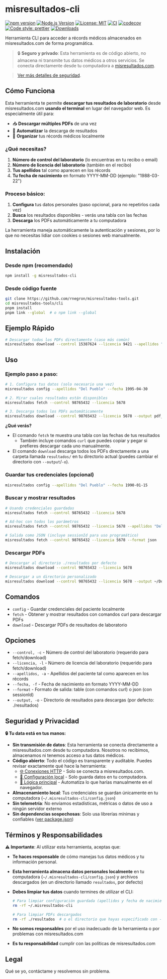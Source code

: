 # misresultados-cli

[![npm version](https://badge.fury.io/js/misresultados-cli.svg)](https://badge.fury.io/js/misresultados-cli)
[![Node.js Version](https://img.shields.io/badge/node-%3E%3D18.0.0-brightgreen)](https://nodejs.org/)
[![License: MIT](https://img.shields.io/badge/License-MIT-yellow.svg)](https://opensource.org/licenses/MIT)
[![CI](https://github.com/rnegron/misresultados-tools/actions/workflows/ci.yml/badge.svg)](https://github.com/rnegron/misresultados-tools/actions/workflows/ci.yml)
[![codecov](https://codecov.io/gh/rnegron/misresultados-tools/branch/main/graph/badge.svg)](https://codecov.io/gh/rnegron/misresultados-tools)
[![Code style: prettier](https://img.shields.io/badge/code_style-prettier-ff69b4.svg)](https://github.com/prettier/prettier)
[![Downloads](https://img.shields.io/npm/dm/misresultados-cli.svg)](https://www.npmjs.com/package/misresultados-cli)

Herramienta CLI para acceder a récords médicos almacenados en misresultados.com de forma programática.

> 🔒 **Seguro y privado**: Esta herramienta es de código abierto, no almacena ni transmite tus datos médicos a otros servicios. Se conecta directamente desde tu computadora a [misresultados.com](https://misresultados.com).

> [Ver más detalles de seguridad](#seguridad-y-privacidad).

## Cómo Funciona

Esta herramienta te permite **descargar tus resultados de laboratorio** desde misresultados.com **usando el terminal** en lugar del navegador web. Es especialmente útil para:

- 📥 **Descargar múltiples PDFs** de una vez
- 🤖 **Automatizar** la descarga de resultados
- 💾 **Organizar** tus récords médicos localmente

### ¿Qué necesitas?

1. **Número de control del laboratorio** (lo encuentras en tu recibo o email)
2. **Número de licencia del laboratorio** (también en el recibo)
3. **Tus apellidos** tal como aparecen en los récords
4. **Tu fecha de nacimiento** en formato YYYY-MM-DD (ejemplo: "1988-03-22")

### Proceso básico:

1. **Configura** tus datos personales (paso opcional, para no repetirlos cada vez)
2. **Busca** los resultados disponibles - verás una tabla con las fechas
3. **Descarga** los PDFs automáticamente a tu computadora

La herramienta maneja automáticamente la autenticación y sesiones, por lo que no necesitas lidiar con cookies o sesiones web manualmente.

## Instalación

### Desde npm (recomendado)

```bash
npm install -g misresultados-cli
```

### Desde código fuente

```bash
git clone https://github.com/rnegron/misresultados-tools.git
cd misresultados-tools/cli
pnpm install
pnpm link --global  # o npm link --global
```

## Ejemplo Rápido

```bash
# Descargar todos los PDFs directamente (caso más común)
misresultados download --control 15387624 --licencia 9421 --apellidos "García Morales" --fecha 1987-11-23
```

## Uso

### Ejemplo paso a paso:

```bash
# 1. Configura tus datos (solo necesario una vez)
misresultados config --apellidos "Del Pueblo" --fecha 1995-04-30

# 2. Mirar cuales resultados están disponibles
misresultados fetch --control 98765432 --licencia 5678

# 3. Descarga todos los PDFs automáticamente
misresultados download --control 98765432 --licencia 5678 --output pdf_results
```

**¿Qué verás?**

- El comando `fetch` te muestra una tabla con las fechas de tus resultados
  - También incluye comandos `curl` que puedes copiar y pegar si prefieres descargar cada uno manualmente.
- El comando `download` descarga todos los PDFs directamente a una carpeta llamada `resultados/` en tu directorio actual (puedes cambiar el directorio con `--output`/`-o`).

### Guardar tus credenciales (opcional)

```bash
misresultados config --apellidos "Del Pueblo" --fecha 1990-01-15
```

### Buscar y mostrar resultados

```bash
# Usando credenciales guardadas
misresultados fetch --control 98765432 --licencia 5678

# Ad-hoc con todos los parámetros
misresultados fetch --control 98765432 --licencia 5678 --apellidos "Del Pueblo" --fecha 1990-01-15

# Salida como JSON (incluye sessionId para uso programático)
misresultados fetch --control 98765432 --licencia 5678 --format json
```

### Descargar PDFs

```bash
# Descargar al directorio ./resultados por defecto
misresultados download --control 98765432 --licencia 5678

# Descargar a un directorio personalizado
misresultados download --control 98765432 --licencia 5678 --output ~/Downloads/resultados-lab
```

## Comandos

- `config` - Guardar credenciales del paciente localmente
- `fetch` - Obtener y mostrar resultados con comandos curl para descargar PDFs
- `download` - Descargar PDFs de resultados de laboratorio

## Opciones

- `--control, -c` - Número de control del laboratorio (requerido para fetch/download)
- `--licencia, -l` - Número de licencia del laboratorio (requerido para fetch/download)
- `--apellidos, -a` - Apellidos del paciente tal como aparecen en los récords
- `--fecha, -f` - Fecha de nacimiento en formato YYYY-MM-DD
- `--format` - Formato de salida: table (con comandos curl) o json (con sessionId)
- `--output, -o` - Directorio de resultados para descargas (por defecto: ./resultados)

## Seguridad y Privacidad

**🔒 Tu data está en tus manos:**

- **Sin transmisión de datos**: Esta herramienta se conecta directamente a misresultados.com desde tu computadora. Nosotros no recibimos, almacenamos ni tenemos acceso a tus datos médicos.
- **Código abierto**: Todo el código es transparente y auditable. Puedes revisar exactamente qué hace la herramienta:
  - [🌐 Conexiones HTTP](https://github.com/rnegron/misresultados-tools/blob/main/cli/lib/http.js) - Solo se conecta a misresultados.com.
  - [📁 Configuración local](https://github.com/rnegron/misresultados-tools/blob/main/cli/lib/config.js) - Solo guarda datos en tu computadora.
  - [🔧 Lógica principal](https://github.com/rnegron/misresultados-tools/blob/main/cli/lib/services.js) - Automatiza lo que harías manualmente en el navegador.
- **Almacenamiento local**: Tus credenciales se guardan únicamente en tu computadora (`~/.misresultados-cli/config.json`)
- **Sin telemetría**: No enviamos estadísticas, métricas o datos de uso a ningún servidor externo
- **Sin dependencias sospechosas**: Solo usa librerías mínimas y confiables ([ver package.json](https://github.com/rnegron/misresultados-tools/blob/main/cli/package.json))

## Términos y Responsabilidades

**⚠️ Importante**: Al utilizar esta herramienta, aceptas que:

- **Te haces responsable** de cómo manejas tus datos médicos y tu información personal.
- **Esta herramienta almacena datos personales localmente** en tu computadora (`~/.misresultados-cli/config.json`) y archivos descargados (en un directorio llamado `resultados`, por defecto)
- **Debes limpiar tus datos** cuando termines de utilizar el CLI:

  ```bash
  # Para limpiar configuración guardada (apellidos y fecha de nacimiento)
  rm -rf ~/.misresultados-cli

  # Para limpiar PDFs descargados
  rm -rf ./resultados  # o el directorio que hayas especificado con --output
  ```

- **No somos responsables** por el uso inadecuado de la herramienta o por problemas con misresultados.com
- **Es tu responsabilidad** cumplir con las políticas de misresultados.com

## Legal

Qué se yo, contáctame y resolvemos sin problema.
